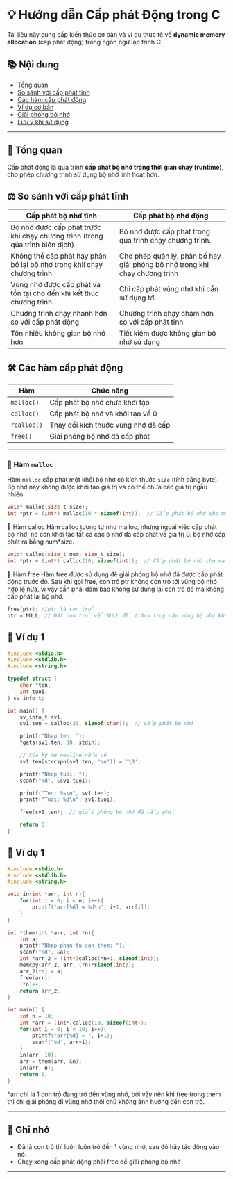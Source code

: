 # 💡 Hướng dẫn Cấp phát Động trong C

Tài liệu này cung cấp kiến thức cơ bản và ví dụ thực tế về **dynamic memory allocation** (cấp phát động) trong ngôn ngữ lập trình C.

## 📚 Nội dung

- [Tổng quan](#tổng-quan)
- [So sánh với cấp phát tĩnh](#So-sánh-cấp-phát-tĩnh)
- [Các hàm cấp phát động](#các-hàm-cấp-phát-động)
- [Ví dụ cơ bản](#ví-dụ-cơ-bản)
- [Giải phóng bộ nhớ](#giải-phóng-bộ-nhớ)
- [Lưu ý khi sử dụng](#lưu-ý-khi-sử-dụng)

---

## 🧠 Tổng quan

Cấp phát động là quá trình **cấp phát bộ nhớ trong thời gian chạy (runtime)**, cho phép chương trình sử dụng bộ nhớ linh hoạt hơn.

## ⚖️ So sánh với cấp phát tĩnh
| Cấp phát bộ nhớ tĩnh| Cấp phát bộ nhớ động|
|---------------------|---------------------|
|Bộ nhớ được cấp phát trước khi chạy  chương trình (trong qúa trình biên dịch)| Bộ nhớ được cấp phát trong quá trình chạy chương trình.|
|Không thể cấp phát hạy phân bổ lại bộ nhớ trong khii chạy chương trình| Cho phép quản lý, phân bố hay giải phóng bộ nhớ trong khi chạy chương trình|
|Vùng nhớ được cấp phát và tồn tại cho đến khi kết thúc chương trình| Chỉ cấp phát vùng nhớ khi cần sử dụng tới|
|Chương trình chạy nhanh hơn so với cấp phát động| Chương trình chạy chậm hơn so với cấp phát tĩnh|
|Tốn nhiểu không gian bộ nhớ hơn | Tiết kiệm được không gian bộ nhớ sử dụng|


## 🛠️ Các hàm cấp phát động

| Hàm     | Chức năng                              |
|---------|----------------------------------------|
| `malloc()` | Cấp phát bộ nhớ chưa khởi tạo       |
| `calloc()` | Cấp phát bộ nhớ và khởi tạo về 0     |
| `realloc()`| Thay đổi kích thước vùng nhớ đã cấp |
| `free()`   | Giải phóng bộ nhớ đã cấp phát       |

---

### 📌 Hàm `malloc`
Hàm `malloc` cấp phát một khối bộ nhớ có kích thước `size` (tính bằng byte). Bộ nhớ này không được khởi tạo giá trị và có thể chứa các giá trị ngẫu nhiên.

```c
void* malloc(size_t size);
int *ptr = (int*) malloc(10 * sizeof(int));  // Cấp phát bộ nhớ cho mảng 10 phần tử kiểu int
```

📌 Hàm calloc
Hàm calloc tương tự như malloc, nhưng ngoài việc cấp phát bộ nhớ, nó còn khởi tạo tất cả các ô nhớ đã cấp phát về giá trị 0. bộ nhớ cấp phát ra bằng num*size.

```c
void* calloc(size_t num, size_t size);
int *ptr = (int*) calloc(10, sizeof(int));  // Cấp phát bộ nhớ cho mảng 10 phần tử kiểu int và khởi tạo về 0
```

📌 Hàm free
Hàm free được sử dụng để giải phóng bộ nhớ đã được cấp phát động trước đó. Sau khi gọi free, con trỏ ptr không còn trỏ tới vùng bộ nhớ hợp lệ nữa, vì vậy cần phải đảm bảo không sử dụng lại con trỏ đó mà không cấp phát lại bộ nhớ.

```c
free(ptr); //ptr là con trỏ
ptr = NULL; // Đặt con trỏ về NULL để tránh truy cập vùng bộ nhớ không hợp lệ
```

## 📌 Ví dụ 1

```c
#include <stdio.h>
#include <stdlib.h>
#include <string.h>

typedef struct {
    char *ten;
    int tuoi;
} sv_info_t;

int main() {
    sv_info_t sv1;
    sv1.ten = calloc(30, sizeof(char));  // cấp phát bộ nhớ

    printf("Nhap ten: ");
    fgets(sv1.ten, 30, stdin);

    // Xóa ký tự newline nếu có
    sv1.ten[strcspn(sv1.ten, "\n")] = '\0';

    printf("Nhap tuoi: ");
    scanf("%d", &sv1.tuoi);

    printf("Ten: %s\n", sv1.ten);
    printf("Tuoi: %d\n", sv1.tuoi);

    free(sv1.ten);  // giải phóng bộ nhớ đã cấp phát

    return 0;
}

```
## 📌 Ví dụ 1
```c
#include <stdio.h>
#include <stdlib.h>
#include <string.h>

void in(int *arr, int n){
    for(int i = 0; i < n; i++){
        printf("arr[%d] = %d\n", i+1, arr[i]);
    }
}

int *them(int *arr, int *n){
    int a;
    printf("Nhap phan tu can them: ");
    scanf("%d", &a);
    int *arr_2 = (int*)calloc(*n+1, sizeof(int));
    memcpy(arr_2, arr, (*n)*sizeof(int));
    arr_2[*n] = a;
    free(arr);
    (*n)++;
    return arr_2;
}

int main() {
    int n = 10;
    int *arr = (int*)calloc(10, sizeof(int));
    for(int i = 0; i < 10; i++){
        printf("arr[%d] = ", i+1);
        scanf("%d", arr+i);
    }
    in(arr, 10);
    arr = them(arr, &n);
    in(arr, n);
    return 0;
}

```
*arr chỉ là 1 con trỏ đang trở đến vùng nhớ, bởi vậy nên khi free trong them thì chỉ giải phóng đi vùng nhớ thôi chứ không ảnh hưởng đến con trỏ.

---
## 📌 Ghi nhớ
- Đã là con trỏ thì luôn luôn trỏ đến 1 vùng nhớ, sau đó hãy tác động vào nó.
- Chạy xong cấp phát động phải free để giải phóng bộ nhớ
---


